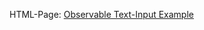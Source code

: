 HTML-Page: [Observable Text-Input Example](https://mattwolf-corporation.github.io/ip6_lambda-calculus-in-js/src/observableListMap/observableExamples/observableTextInputExample/viewTextInputExample.html)
